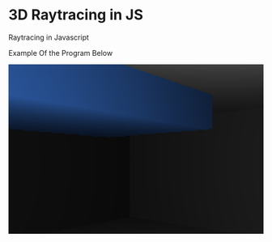 # 3D Raytracing in JS
Raytracing in Javascript

Example Of the Program Below

![Example Image](https://raw.githubusercontent.com/jeffreyAaron/3D-Raytracing-JS/master/3D%20Render%20Screenshot.png?token=AN3MV6DH2JHM3UGDG5US2ZC7BTW62)
